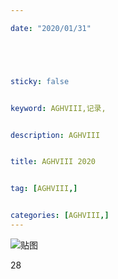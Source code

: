 ```yaml
---

date: "2020/01/31"





sticky: false


keyword: AGHVIII,记录,


description: AGHVIII


title: AGHVIII 2020


tag: [AGHVIII,]


categories: [AGHVIII,]
---
```

![贴图]()

28